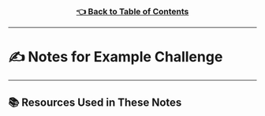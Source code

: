 
<h3 align="center"><a href="../table_of_contents.md">👈 Back to Table of Contents</a></h3>

---------------------------------------

# ✍️ Notes for Example Challenge

---------------------------------------

## 📚 Resources Used in These Notes
